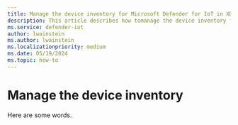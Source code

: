 ```yaml
---
title: Manage the device inventory for Microsoft Defender for IoT in XDR Defender portal
description: This article describes how tomanage the device inventory for Microsoft Defender for IoT in XDR Defender portal
ms.service: defender-iot
author: lwainstein
ms.author: lwainstein
ms.localizationpriority: medium
ms.date: 05/19/2024
ms.topic: how-to
---
```


# Manage the device inventory

Here are some words.
